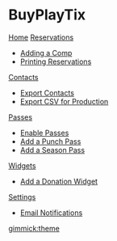# BuyPlayTix

[Home](index.md)
[Reservations]()

  * [Adding a Comp](reservations/add-comp.md)
  * [Printing Reservations](reservations/print-list.md)

[Contacts]()

  * [Export Contacts](contacts/export.md)
  * [Export CSV for Production](contacts/export-show.md)

[Passes]()

  * [Enable Passes](passes/enable.md)
  * [Add a Punch Pass](passes/punchpass.md)
  * [Add a Season Pass](passes/season.md)

[Widgets]()

  * [Add a Donation Widget](widgets/donation.md)

[Settings]()

  * [Email Notifications](settings/notifications.md)

[gimmick:theme](cerulean)
